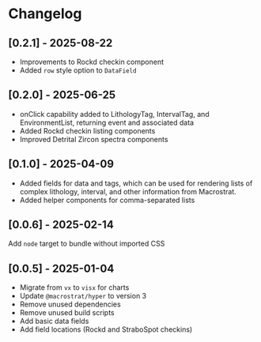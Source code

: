 # Changelog

## [0.2.1] - 2025-08-22

- Improvements to Rockd checkin component
- Added `row` style option to `DataField`

## [0.2.0] - 2025-06-25

- onClick capability added to LithologyTag, IntervalTag, and EnvironmentList,
  returning event and associated data
- Added Rockd checkin listing components
- Improved Detrital Zircon spectra components

## [0.1.0] - 2025-04-09

- Added fields for data and tags, which can be used for rendering lists of
  complex lithology, interval, and other information from Macrostrat.
- Added helper components for comma-separated lists

## [0.0.6] - 2025-02-14

Add `node` target to bundle without imported CSS

## [0.0.5] - 2025-01-04

- Migrate from `vx` to `visx` for charts
- Update `@macrostrat/hyper` to version 3
- Remove unused dependencies
- Remove unused build scripts
- Add basic data fields
- Add field locations (Rockd and StraboSpot checkins)

